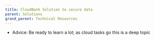 ```yaml
---
title: CloudBank Solution to secure data
parent: Solutions
grand_parent: Technical Resources
---
```


* Advice: Be ready to learn a lot; as cloud tasks go this is a deep topic
